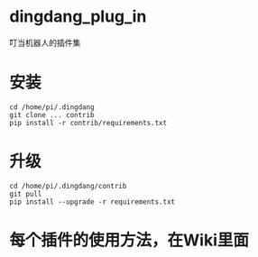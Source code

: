 # dingdang_plug_in
叮当机器人的插件集
# 安装
```
cd /home/pi/.dingdang
git clone ... contrib
pip install -r contrib/requirements.txt
```
# 升级
```
cd /home/pi/.dingdang/contrib
git pull
pip install --upgrade -r requirements.txt
```
# 每个插件的使用方法，在Wiki里面
